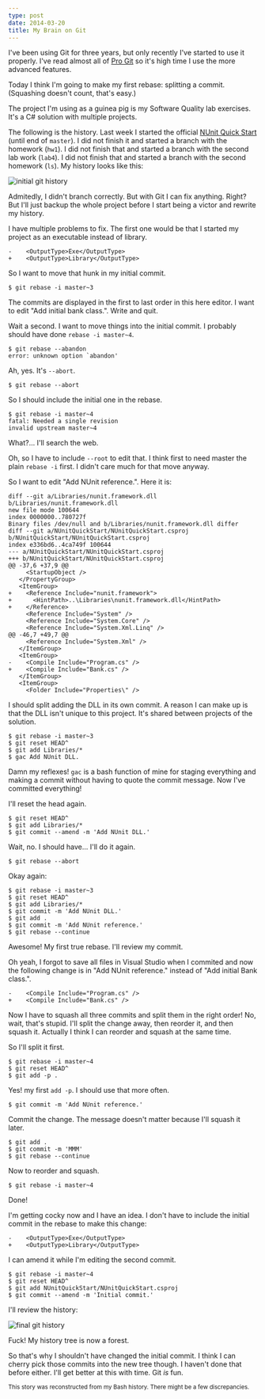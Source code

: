 ```yaml
---
type: post
date: 2014-03-20
title: My Brain on Git
---
```


I've been using Git for three years, but only recently I've started to use it
properly. I've read almost all of [Pro Git][pro-git] so it's high time I use the
more advanced features.

Today I think I'm going to make my first rebase: splitting a commit. (Squashing
doesn't count, that's easy.)

The project I'm using as a guinea pig is my Software Quality lab exercises. It's
a C# solution with multiple projects.

The following is the history. Last week I started the official [NUnit Quick
Start][nunitqs] (until end of `master`). I did not finish it and started a
branch with the homework (`hw1`). I did not finish that and started a branch
with the second lab work (`lab4`). I did not finish that and started a branch
with the second homework (`ls`). My history looks like this:

![initial git history](@@static@@/images/git-initial.png)

Admitedly, I didn't branch correctly. But with Git I can fix anything. Right?
But I'll just backup the whole project before I start being a victor and rewrite
my history.

I have multiple problems to fix. The first one would be that I started my
project as an executable instead of library.

    -    <OutputType>Exe</OutputType>
    +    <OutputType>Library</OutputType>

So I want to move that hunk in my initial commit.

    $ git rebase -i master~3

The commits are displayed in the first to last order in this here editor. I want
to edit "Add initial bank class.". Write and quit.

Wait a second. I want to move things into the initial commit. I probably should
have done `rebase -i master~4`.

    $ git rebase --abandon
    error: unknown option `abandon'

Ah, yes. It's `--abort`.

    $ git rebase --abort

So I should include the initial one in the rebase.

    $ git rebase -i master~4
    fatal: Needed a single revision
    invalid upstream master~4

What?... I'll search the web.

Oh, so I have to include `--root` to edit that. I think first to need master the
plain `rebase -i` first. I didn't care much for that move anyway.

So I want to edit "Add NUnit reference.". Here it is:

    diff --git a/Libraries/nunit.framework.dll b/Libraries/nunit.framework.dll
    new file mode 100644
    index 0000000..780727f
    Binary files /dev/null and b/Libraries/nunit.framework.dll differ
    diff --git a/NUnitQuickStart/NUnitQuickStart.csproj b/NUnitQuickStart/NUnitQuickStart.csproj
    index e336bd6..4ca749f 100644
    --- a/NUnitQuickStart/NUnitQuickStart.csproj
    +++ b/NUnitQuickStart/NUnitQuickStart.csproj
    @@ -37,6 +37,9 @@
         <StartupObject />
       </PropertyGroup>
       <ItemGroup>
    +    <Reference Include="nunit.framework">
    +      <HintPath>..\Libraries\nunit.framework.dll</HintPath>
    +    </Reference>
         <Reference Include="System" />
         <Reference Include="System.Core" />
         <Reference Include="System.Xml.Linq" />
    @@ -46,7 +49,7 @@
         <Reference Include="System.Xml" />
       </ItemGroup>
       <ItemGroup>
    -    <Compile Include="Program.cs" />
    +    <Compile Include="Bank.cs" />
       </ItemGroup>
       <ItemGroup>
         <Folder Include="Properties\" />

I should split adding the DLL in its own commit. A reason I can make up is that
the DLL isn't unique to this project. It's shared between projects of the
solution.

    $ git rebase -i master~3
    $ git reset HEAD^
    $ git add Libraries/*
    $ gac Add NUnit DLL.

Damn my reflexes! `gac` is a bash function of mine for staging everything and
making a commit without having to quote the commit message. Now I've committed
everything!

I'll reset the head again.

    $ git reset HEAD^
    $ git add Libraries/*
    $ git commit --amend -m 'Add NUnit DLL.'

Wait, no. I should have... I'll do it again.

    $ git rebase --abort

Okay again:

    $ git rebase -i master~3
    $ git reset HEAD^
    $ git add Libraries/*
    $ git commit -m 'Add NUnit DLL.'
    $ git add .
    $ git commit -m 'Add NUnit reference.'
    $ git rebase --continue

Awesome! My first true rebase. I'll review my commit.

Oh yeah, I forgot to save all files in Visual Studio when I commited and now the
following change is in "Add NUnit reference." instead of "Add initial Bank
class.".

    -    <Compile Include="Program.cs" />
    +    <Compile Include="Bank.cs" />

Now I have to squash all three commits and split them in the right order! No,
wait, that's stupid. I'll split the change away, then reorder it, and then
squash it. Actually I think I can reorder and squash at the same time.

So I'll split it first.

    $ git rebase -i master~4
    $ git reset HEAD^
    $ git add -p .

Yes! my first `add -p`. I should use that more often.

    $ git commit -m 'Add NUnit reference.'

Commit the change. The message doesn't matter because I'll squash it later.

    $ git add .
    $ git commit -m 'MMM'
    $ git rebase --continue

Now to reorder and squash.

    $ git rebase -i master~4

Done!

I'm getting cocky now and I have an idea. I don't have to include the initial
commit in the rebase to make this change:

    -    <OutputType>Exe</OutputType>
    +    <OutputType>Library</OutputType>

I can amend it while I'm editing the second commit.

    $ git rebase -i master~4
    $ git reset HEAD^
    $ git add NUnitQuickStart/NUnitQuickStart.csproj
    $ git commit --amend -m 'Initial commit.'

I'll review the history:

![final git history](@@static@@/images/git-final.png)

Fuck! My history tree is now a forest.

So that's why I shouldn't have changed the initial commit. I think I can cherry
pick those commits into the new tree though. I haven't done that before either.
I'll get better at this with time. Git *is* fun.

<div class='star-separator'></div>

<small>This story was reconstructed from my Bash history. There might be a few
discrepancies.</small>

[pro-git]: http://www.amazon.com/gp/product/1430218339
[nunitqs]: http://www.nunit.org/index.php?p=quickStart&r=2.2.10
